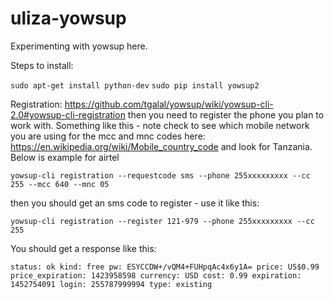 # uliza-yowsup
Experimenting with yowsup here.

Steps to install:

`sudo apt-get install python-dev`
`sudo pip install yowsup2`

Registration: https://github.com/tgalal/yowsup/wiki/yowsup-cli-2.0#yowsup-cli-registration
then you need to register the phone you plan to work with. Something like this - note check to see which mobile network you are using for the mcc and mnc codes here: https://en.wikipedia.org/wiki/Mobile_country_code and look for Tanzania.  Below is example for airtel

`yowsup-cli registration --requestcode sms --phone 255xxxxxxxxx --cc 255 --mcc 640 --mnc 05`

then you should get an sms code to register - use it like this:

`yowsup-cli registration --register 121-979 --phone 255xxxxxxxxx --cc 255`

You should get a response like this:

`status: ok
kind: free
pw: ESYCCDW+/vQM4+FUHpqAc4x6y1A=
price: US$0.99
price_expiration: 1423958598
currency: USD
cost: 0.99
expiration: 1452754091
login: 255787999994
type: existing
`


